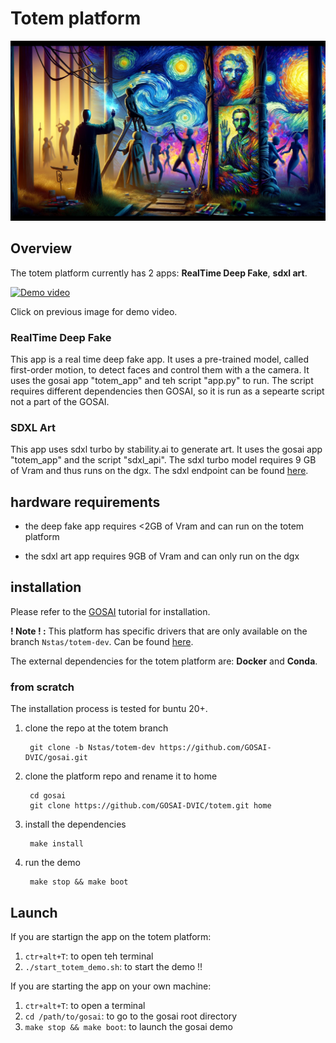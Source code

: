 # Totem platform

![totem](./totemBanner2.png)

## Overview

The totem platform currently has 2 apps: **RealTime Deep Fake**, **sdxl art**.

[![Demo video](https://img.youtube.com/vi/sSzMhEjYnTs/0.jpg)](https://www.youtube.com/watch?v=sSzMhEjYnTs)

Click on previous image for demo video.

### RealTime Deep Fake

This app is a real time deep fake app. It uses a pre-trained model, called first-order motion, to detect faces and control them with a the camera.
It uses the gosai app "totem_app" and teh script "app.py" to run. The script requires different dependencies then GOSAI, so it is run as a sepearte script not a part of the GOSAI.

### SDXL Art

This app uses sdxl turbo by stability.ai to generate art. It uses the gosai app "totem_app" and the script "sdxl_api". The sdxl turbo model requires 9 GB of Vram and thus runs on the dgx. The sdxl endpoint can be found [here](https://github.com/COLVERTYETY/sdxlTurboEndpoint).

## hardware requirements

- the deep fake app requires <2GB of Vram and can run on the totem platform

- the sdxl art app requires 9GB of Vram and can only run on the dgx

## installation

Please refer to the [GOSAI](https://github.com/GOSAI-DVIC/gosai) tutorial for installation.

**! Note ! :** This platform has specific drivers that are only available on the branch ```Nstas/totem-dev```. Can be found [here](https://github.com/GOSAI-DVIC/gosai/tree/Nstas/totem-dev).

The external dependencies for the totem platform are: **Docker** and **Conda**.

### from scratch

The installation process is tested for buntu 20+.

1. clone the repo at the totem branch 

        git clone -b Nstas/totem-dev https://github.com/GOSAI-DVIC/gosai.git

2. clone the platform repo and rename it to home

        cd gosai
        git clone https://github.com/GOSAI-DVIC/totem.git home

3. install the dependencies
    
        make install
    
4. run the demo

        make stop && make boot

## Launch

If you are startign the app on the totem platform:
1. ```ctr+alt+T```: to open teh terminal 
2. ```./start_totem_demo.sh```: to start the demo !!

If you are starting the app on your own machine:

1. ```ctr+alt+T```: to open a terminal
2. ```cd /path/to/gosai```: to go to the gosai root directory
3. ```make stop && make boot```: to launch the gosai demo